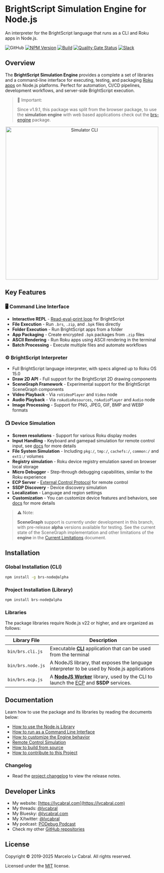 # BrightScript Simulation Engine for Node.js

An interpreter for the BrightScript language that runs as a CLI and Roku apps in Node.js.

![GitHub](https://img.shields.io/github/license/lvcabral/brs-engine)
[![NPM Version](https://img.shields.io/badge/npm_version-2.0.0--alpha.10-blue.svg)](https://npmjs.org/package/brs-node)
[![Build](https://github.com/lvcabral/brs-engine/actions/workflows/build.yml/badge.svg)](https://github.com/lvcabral/brs-engine/actions/workflows/build.yml)
[![Quality Gate Status](https://sonarcloud.io/api/project_badges/measure?project=lvcabral_brs-emu&metric=alert_status)](https://sonarcloud.io/summary/new_code?id=lvcabral_brs-emu)
[![Slack](https://img.shields.io/badge/Slack-RokuCommunity-4A154B?logo=slack)](https://join.slack.com/t/rokudevelopers/shared_invite/zt-4vw7rg6v-NH46oY7hTktpRIBM_zGvwA)

## Overview

The **BrightScript Simulation Engine** provides a complete a set of libraries and a command-line interface for executing, testing, and packaging [Roku apps](https://developer.roku.com/overview) on Node.js platforms. Perfect for automation, CI/CD pipelines, development workflows, and server-side BrightScript execution.

> 🚨 Important:
>
> Since v1.9.1, this package was split from the browser package, to use the **simulation engine** with web based applications check out the [brs-engine](https://www.npmjs.com/package/brs-engine) package.

<p align="center"><img alt="Simulator CLI" title="Simulator CLI" src="https://github.com/lvcabral/brs-engine/tree/scenegraph/docs/images/brs-cli.png?raw=true" width="500"/></p>

## Key Features

### 🖥️ Command Line Interface

- **Interactive REPL** - [Read-eval-print loop](https://en.wikipedia.org/wiki/Read%E2%80%93eval%E2%80%93print_loop) for BrightScript
- **File Execution** - Run `.brs`, `.zip`, and `.bpk` files directly
- **Folder Execution** - Run BrightScript apps from a folder
- **App Packaging** - Create encrypted `.bpk` packages from `.zip` files
- **ASCII Rendering** - Run Roku apps using ASCII rendering in the terminal
- **Batch Processing** - Execute multiple files and automate workflows

### ⚙️ BrightScript Interpreter

- Full BrightScript language interpreter, with specs aligned up to Roku OS 15.0
- **Draw 2D API** - Full support for the BrightScript 2D drawing components
- **SceneGraph Framework** - Experimental support for the BrightScript SceneGraph components
- **Video Playback** - Via `roVideoPlayer` and `Video` node
- **Audio Playback** - Via `roAudioResources`, `roAudioPlayer` and `Audio` node
- **Image Processing** - Support for PNG, JPEG, GIF, BMP and WEBP formats

### 📺 Device Simulation

- **Screen resolutions** - Support for various Roku display modes
- **Input Handling** - Keyboard and gamepad simulation for remote control input, see [docs](https://github.com/lvcabral/brs-engine/tree/scenegraph/docs/remote-control.md) for more details
- **File System Simulation** - Including `pkg:/`, `tmp:/`, `cachefs:/`, `common:/` and `ext1:/` volumes
- **Registry simulation** - Roku device registry emulation saved on browser local storage
- **Micro Debugger** - Step-through debugging capabilities, similar to the Roku experience
- **ECP Server** - [External Control Protocol](https://developer.roku.com/docs/developer-program/dev-tools/external-control-api.md) for remote control
- **SSDP Discovery** - Device discovery simulation
- **Localization** - Language and region settings
- **Customization** - You can customize device features and behaviors, see [docs](https://github.com/lvcabral/brs-engine/tree/scenegraph/docs/customization.md) for more details

> ⚠️ Note:
>
> **SceneGraph** support is currently under development in this branch, with pre-release **alpha** versions available for testing. See the current state of the SceneGraph implementation and other limitations of the **engine** in the [Current Limitations](https://github.com/lvcabral/brs-engine/tree/scenegraph/docs/limitations.md) document.

## Installation

### Global Installation (CLI)

```bash
npm install -g brs-node@alpha
```

### Project Installation (Library)

```bash
npm install brs-node@alpha
```

### Libraries

The package libraries require Node.js v22 or higher, and are organized as follows:

| Library File | Description |
| --- | --- |
| `bin/brs.cli.js` | Executable **[CLI](https://github.com/lvcabral/brs-engine/tree/scenegraph/docs/run-as-cli.md)** application that can be used from the terminal |
| `bin/brs.node.js` | A NodeJS library, that exposes the language interpreter to be used by Node.js applications |
| `bin/brs.ecp.js` | A **[NodeJS Worker](https://nodejs.org/api/worker_threads.html)** library, used by the CLI to launch the [ECP](https://developer.roku.com/docs/developer-program/dev-tools/external-control-api.md) and **SSDP** services. |

## Documentation

Learn how to use the package and its libraries by reading the documents below:

- [How to use the Node.js Library](https://github.com/lvcabral/brs-engine/tree/scenegraph/docs/using-node-library.md)
- [How to run as a Command Line Interface](https://github.com/lvcabral/brs-engine/tree/scenegraph/docs/run-as-cli.md)
- [How to customize the Engine behavior](https://github.com/lvcabral/brs-engine/tree/scenegraph/docs/customization.md)
- [Remote Control Simulation](https://github.com/lvcabral/brs-engine/tree/scenegraph/docs/remote-control.md)
- [How to build from source](https://github.com/lvcabral/brs-engine/tree/scenegraph/docs/build-from-source.md)
- [How to contribute to this Project](https://github.com/lvcabral/brs-engine/tree/scenegraph/docs/contributing.md)

### Changelog

- Read the [project changelog](https://github.com/lvcabral/brs-engine/tree/scenegraph/CHANGELOG.md) to view the release notes.

## Developer Links

- My website: [https://lvcabral.com](https://lvcabral.com)
- My threads: [@lvcabral](https://www.threads.net/@lvcabral)
- My Bluesky: [@lvcabral.com](https://bsky.app/profile/lvcabral.com)
- My X/twitter: [@lvcabral](https://twitter.com/lvcabral)
- My podcast: [PODebug Podcast](http://podebug.com)
- Check my other [GitHub repositories](https://github.com/lvcabral)

## License

Copyright © 2019-2025 Marcelo Lv Cabral. All rights reserved.

Licensed under the [MIT](https://github.com/lvcabral/brs-engine/tree/scenegraph/LICENSE) license.
